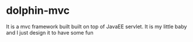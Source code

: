 # dolphin-mvc
It is a mvc framework built built on top of JavaEE servlet. It is my little baby and I just design it to have some fun
